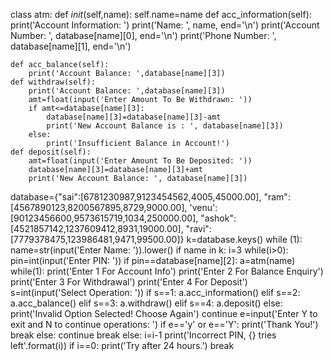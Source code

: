 class atm:
    def _init_(self,name):
        self.name=name
    def acc_information(self):
        print('Account Information: ')
        print('Name: ', name, end='\n')
        print('Account Number: ', database[name][0], end='\n')
        print('Phone Number: ', database[name][1], end='\n')
    
    def acc_balance(self):
        print('Account Balance: ',database[name][3])
    def withdraw(self):
        print('Account Balance: ',database[name][3])
        amt=float(input('Enter Amount To Be Withdrawn: '))
        if amt<=database[name][3]:
            database[name][3]=database[name][3]-amt
            print('New Account Balance is : ', database[name][3])
        else:
            print('Insufficient Balance in Account!')
    def deposit(self):
        amt=float(input('Enter Amount To Be Deposited: '))
        database[name][3]=database[name][3]+amt
        print('New Account Balance: ', database[name][3])

database={"sai":[6781230987,9123454562,4005,45000.00], "ram":[4567890123,8200567895,8729,9000.00], 'venu':[90123456600,9573615719,1034,250000.00], "ashok":[4521857142,1237609412,8931,19000.00], "ravi":[7779378475,123986481,9471,99500.00]}
k=database.keys()
while (1):
    name=str(input('Enter Name: ')).lower()
    if name in k:
        i=3
        while(i>0):
            pin=int(input('Enter PIN: '))
            if pin==database[name][2]:
                a=atm(name)
                while(1):
                    print('Enter 1 For Account Info')
                    print('Enter 2 For Balance Enquiry')
                    print('Enter 3 For Withdrawal')
                    print('Enter 4 For Deposit')
                    s=int(input('Select Operation: '))
                    if s==1:
                        a.acc_information()
                    elif s==2:
                        a.acc_balance()
                    elif s==3:
                        a.withdraw()
                    elif s==4:
                        a.deposit()
                    else:
                        print('Invalid Option Selected! Choose Again')
                        continue
                    e=input('Enter Y to exit and N to continue operations: ')
                    if e=='y' or e=='Y':
                        print('Thank You!')
                        break
                    else:
                        continue
                break
            else:
                i=i-1
                print('Incorrect PIN, {} tries left'.format(i))
        if i==0:
            print('Try after 24 hours.')
        break
